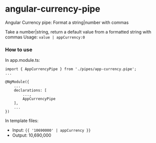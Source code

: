 # angular-currency-pipe
Angular Currency pipe: Format a string|number with commas

Take a number|string, return a default value from a formatted string with commas
Usage:
  ```value | appCurrency:0```
  
 
### How to use
In app.module.ts:
```
import { AppCurrencyPipe } from './pipes/app-currency.pipe';
...

@NgModule({
    ...
    declarations: [
        ...,
        AppCurrencyPipe
    ],
    ...
})
```

In template files:
 - Input: ```{{ '10690000' | appCurrency }}```
 - Output: 10,690,000
